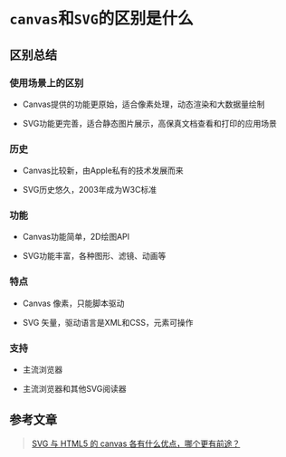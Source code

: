 # `canvas`和`SVG`的区别是什么

## 区别总结

### 使用场景上的区别

 * Canvas提供的功能更原始，适合像素处理，动态渲染和大数据量绘制
 
 * SVG功能更完善，适合静态图片展示，高保真文档查看和打印的应用场景

### 历史

 * Canvas比较新，由Apple私有的技术发展而来
 
 * SVG历史悠久，2003年成为W3C标准
 
### 功能

 * Canvas功能简单，2D绘图API
 
 * SVG功能丰富，各种图形、滤镜、动画等
 
### 特点

 * Canvas 像素，只能脚本驱动
 
 * SVG 矢量，驱动语言是XML和CSS，元素可操作
 
### 支持

 * 主流浏览器
 
 * 主流浏览器和其他SVG阅读器

## 参考文章

> [SVG 与 HTML5 的 canvas 各有什么优点，哪个更有前途？](https://www.zhihu.com/question/19690014/answer/21575118)
